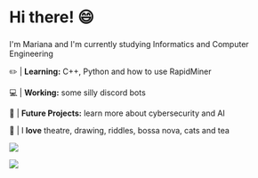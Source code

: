 # Hi there! 😄



###
I'm Mariana and I'm currently studying Informatics and Computer Engineering


  ✏️ | **Learning:** C++, Python and how to use RapidMiner 

  💻 | **Working:** some silly discord bots 

  🔭 | **Future Projects:** learn more about cybersecurity and AI

  🌴 | I **love** theatre, drawing, riddles, bossa nova, cats and tea


![](https://lh6.googleusercontent.com/proxy/hPaUA5wWf2BQf0XzX2yIM-kJU8w5FRySBZTbY3xHcwBW91g8qOD0l9chW5S6KXmxC97i7wprqu9RaoEFBWasizX_INewIzn0VpkVi2_88NuOrdJ48JJG1QHg9rPTLNt8rnPdLLr1ZSM=s0-d)


<img src="https://github-readme-stats.vercel.app/api?username=golangis&&show_icons=true&title_color=00d187&icon_color=00ffff&text_color=2f7add&bg_color=151515">
